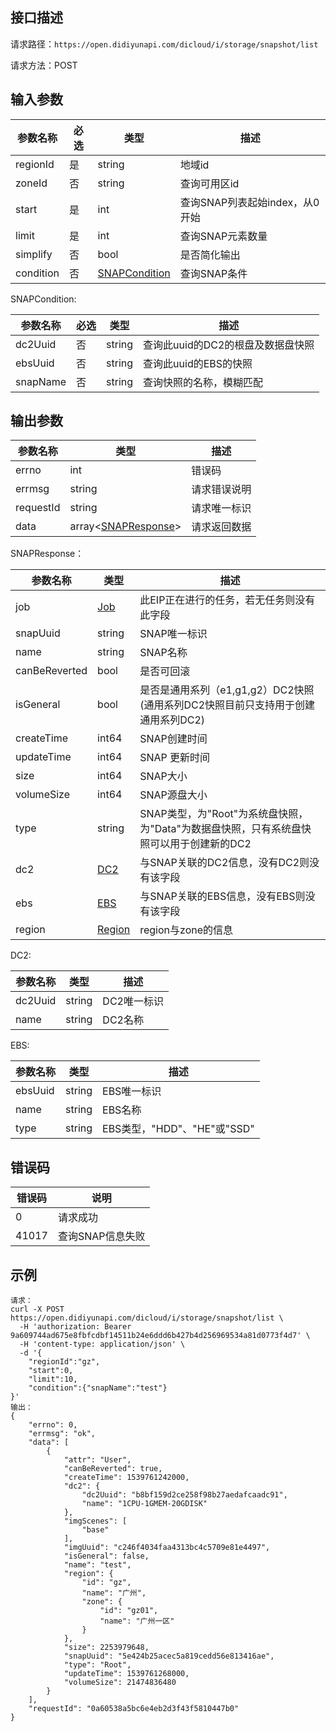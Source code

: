## 接口描述
请求路径：`https://open.didiyunapi.com/dicloud/i/storage/snapshot/list`

请求方法：POST
## 输入参数
|参数名称 | 必选 | 类型 | 描述|
|--------|-----|-----|-----|
| regionId | 是 | string | 地域id |
| zoneId | 否 | string | 查询可用区id |
| start     | 是 | int      |查询SNAP列表起始index，从0开始 |
| limit     | 是 | int      |查询SNAP元素数量         |
| simplify  | 否 | bool     |是否简化输出       |
| condition | 否 | [SNAPCondition](#SNAPCondition) | 查询SNAP条件 |

<span id="SNAPCondition"></span>
SNAPCondition: 

|参数名称 | 必选 | 类型 | 描述|
|--------|-----|-----|-----|
| dc2Uuid | 否 | string | 查询此uuid的DC2的根盘及数据盘快照 |
| ebsUuid | 否  | string | 查询此uuid的EBS的快照 |
| snapName | 否 | string | 查询快照的名称，模糊匹配 |

## 输出参数
|参数名称  | 类型 | 描述|
|--------|-----|-----|
|errno | int  |错误码 |
|errmsg|string|请求错误说明	|
|requestId |string|请求唯一标识 |
|data | array<[SNAPResponse](#SNAPResponse)>| 请求返回数据| 

<span id="SNAPResponse"></span>
SNAPResponse：

|参数名称  | 类型 | 描述|
|--------|-----|-----|
|job | [Job](/static/docs-content/products/通用响应结构.md#Job) | 此EIP正在进行的任务，若无任务则没有此字段 |
|snapUuid  | string  |SNAP唯一标识   |
|name | string | SNAP名称 |
|canBeReverted	   | bool  | 是否可回滚  |
|isGeneral    | bool  |是否是通用系列（e1,g1,g2）DC2快照(通用系列DC2快照目前只支持用于创建通用系列DC2) |
|createTime | int64 | SNAP创建时间 |
|updateTime     | int64  | SNAP 更新时间  |
|size     | int64  | SNAP大小       |
|volumeSize | int64 | SNAP源盘大小 |
| type | string | SNAP类型，为"Root"为系统盘快照，为"Data"为数据盘快照，只有系统盘快照可以用于创建新的DC2 |
| dc2	  | [DC2](#Dc24)   | 与SNAP关联的DC2信息，没有DC2则没有该字段 |
| ebs | [EBS](#EBS2) | 与SNAP关联的EBS信息，没有EBS则没有该字段 | 
| region | [Region](/static/docs-content/products/通用响应结构.md#Region) | region与zone的信息 |

<span id="Dc24"></span>
DC2:

|参数名称  | 类型 | 描述|
|--------|-----|-----|
|dc2Uuid  | string  |DC2唯一标识   |
|name   | string  |DC2名称     |

<span id="EBS2"></span>
EBS:

|参数名称  | 类型 | 描述|
|--------|-----|-----|
|ebsUuid  | string  |EBS唯一标识   |
|name   | string  |EBS名称     |
|type     | string  |EBS类型，"HDD"、"HE"或"SSD"   |

## 错误码
|错误码 | 说明    |
|------|--------|
| 0    | 请求成功  |
|41017 | 查询SNAP信息失败 |

## 示例

```
请求：
curl -X POST https://open.didiyunapi.com/dicloud/i/storage/snapshot/list \
  -H 'authorization: Bearer 9a609744ad675e8fbfcdbf14511b24e6ddd6b427b4d256969534a81d0773f4d7' \
  -H 'content-type: application/json' \
  -d '{	
	"regionId":"gz",
	"start":0,
	"limit":10,
	"condition":{"snapName":"test"}
}'
输出：
{
	"errno": 0,
	"errmsg": "ok",
	"data": [
		{
			"attr": "User",
			"canBeReverted": true,
			"createTime": 1539761242000,
			"dc2": {
				"dc2Uuid": "b8bf159d2ce258f98b27aedafcaadc91",
				"name": "1CPU-1GMEM-20GDISK"
			},
			"imgScenes": [
				"base"
			],
			"imgUuid": "c246f4034faa4313bc4c5709e81e4497",
			"isGeneral": false,
			"name": "test",
			"region": {
				"id": "gz",
				"name": "广州",
				"zone": {
					"id": "gz01",
					"name": "广州一区"
				}
			},
			"size": 2253979648,
			"snapUuid": "5e424b25acec5a819cedd56e813416ae",
			"type": "Root",
			"updateTime": 1539761268000,
			"volumeSize": 21474836480
		}
	],
	"requestId": "0a60538a5bc6e4eb2d3f43f5810447b0"
}
```